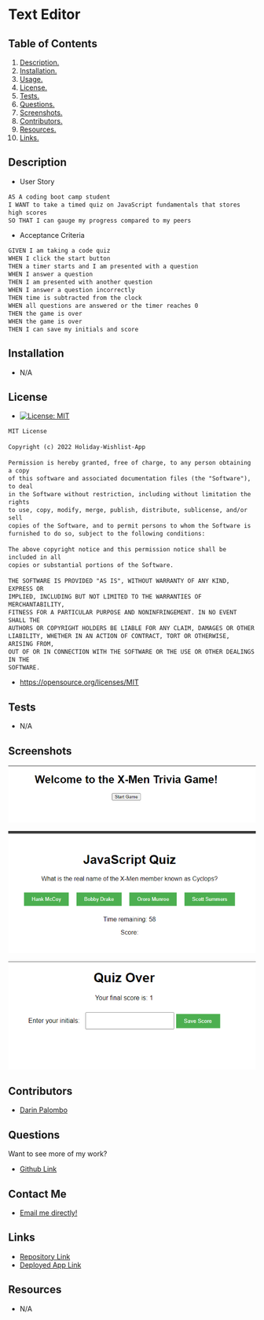 # Text Editor

## Table of Contents

1. [ Description. ](#description)
2. [ Installation. ](#installation)
3. [ Usage. ](#usage)
4. [ License. ](#license)
5. [ Tests. ](#tests)
6. [ Questions. ](#questions)
7. [ Screenshots. ](#screenshots)
8. [ Contributors. ](#contributors)
9. [ Resources. ](#resources)
10. [ Links. ](#links)

## Description

- User Story

```
AS A coding boot camp student
I WANT to take a timed quiz on JavaScript fundamentals that stores high scores
SO THAT I can gauge my progress compared to my peers
```

- Acceptance Criteria

```
GIVEN I am taking a code quiz
WHEN I click the start button
THEN a timer starts and I am presented with a question
WHEN I answer a question
THEN I am presented with another question
WHEN I answer a question incorrectly
THEN time is subtracted from the clock
WHEN all questions are answered or the timer reaches 0
THEN the game is over
WHEN the game is over
THEN I can save my initials and score
```

## Installation

- N/A

## License

- [![License: MIT](https://img.shields.io/badge/License-MIT-yellow.svg)](https://opensource.org/licenses/MIT)

```
MIT License

Copyright (c) 2022 Holiday-Wishlist-App

Permission is hereby granted, free of charge, to any person obtaining a copy
of this software and associated documentation files (the "Software"), to deal
in the Software without restriction, including without limitation the rights
to use, copy, modify, merge, publish, distribute, sublicense, and/or sell
copies of the Software, and to permit persons to whom the Software is
furnished to do so, subject to the following conditions:

The above copyright notice and this permission notice shall be included in all
copies or substantial portions of the Software.

THE SOFTWARE IS PROVIDED "AS IS", WITHOUT WARRANTY OF ANY KIND, EXPRESS OR
IMPLIED, INCLUDING BUT NOT LIMITED TO THE WARRANTIES OF MERCHANTABILITY,
FITNESS FOR A PARTICULAR PURPOSE AND NONINFRINGEMENT. IN NO EVENT SHALL THE
AUTHORS OR COPYRIGHT HOLDERS BE LIABLE FOR ANY CLAIM, DAMAGES OR OTHER
LIABILITY, WHETHER IN AN ACTION OF CONTRACT, TORT OR OTHERWISE, ARISING FROM,
OUT OF OR IN CONNECTION WITH THE SOFTWARE OR THE USE OR OTHER DEALINGS IN THE
SOFTWARE.
```

- https://opensource.org/licenses/MIT

## Tests

- N/A

## Screenshots

![Photo ex.1](./Assets/Photos/Screenshot%202023-01-14%20102221.png)

![Photo ex.2](./Assets/Photos/Screenshot%202023-01-14%20102255.png)

![Photo ex.3](./Assets/Photos/Screenshot%202023-01-14%20102325.png)

## Contributors

- [Darin Palombo](https://github.com/Darin1027)

## Questions

Want to see more of my work?

- [Github Link](https://github.com/Darin1027)
  <br/>

## Contact Me

- [Email me directly!](dplb1027@gmail.com)

## Links

- [Repository Link](https://github.com/Darin1027/Text-Editor)
- [Deployed App Link](https://darin1027.github.io/Quiz-Game/)

## Resources

- N/A
